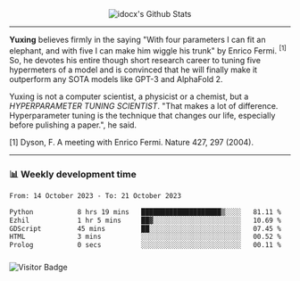 <div align="center">
    <img align="center" src="https://github-readme-stats.vercel.app/api?username=idocx&show_icons=true&count_private=true&hide_border=true" alt="idocx's Github Stats"></img>
</div>

---

**Yuxing** believes firmly in the saying "With four parameters I can fit an elephant, and with five I can make him wiggle his trunk" by Enrico Fermi. <sup>[1]</sup> So, he devotes his entire though short research career to tuning five hypermeters of a model and is convinced that he will finally make it outperform any SOTA models like GPT-3 and AlphaFold 2.

Yuxing is not a computer scientist, a physicist or a chemist, but a *HYPERPARAMETER TUNING SCIENTIST*. "That makes a lot of difference. Hyperparameter tuning is the technique that changes our life, especially before pulishing a paper.", he said.

[1] Dyson, F. A meeting with Enrico Fermi. Nature 427, 297 (2004).


---

### 📊 Weekly development time
<!--START_SECTION:waka-->

```txt
From: 14 October 2023 - To: 21 October 2023

Python           8 hrs 19 mins   ████████████████████▒░░░░   81.11 %
Ezhil            1 hr 5 mins     ██▓░░░░░░░░░░░░░░░░░░░░░░   10.69 %
GDScript         45 mins         ██░░░░░░░░░░░░░░░░░░░░░░░   07.45 %
HTML             3 mins          ░░░░░░░░░░░░░░░░░░░░░░░░░   00.52 %
Prolog           0 secs          ░░░░░░░░░░░░░░░░░░░░░░░░░   00.11 %
```

<!--END_SECTION:waka-->

### 

![Visitor Badge](https://visitor-badge.laobi.icu/badge?page_id=idocx.idocx)